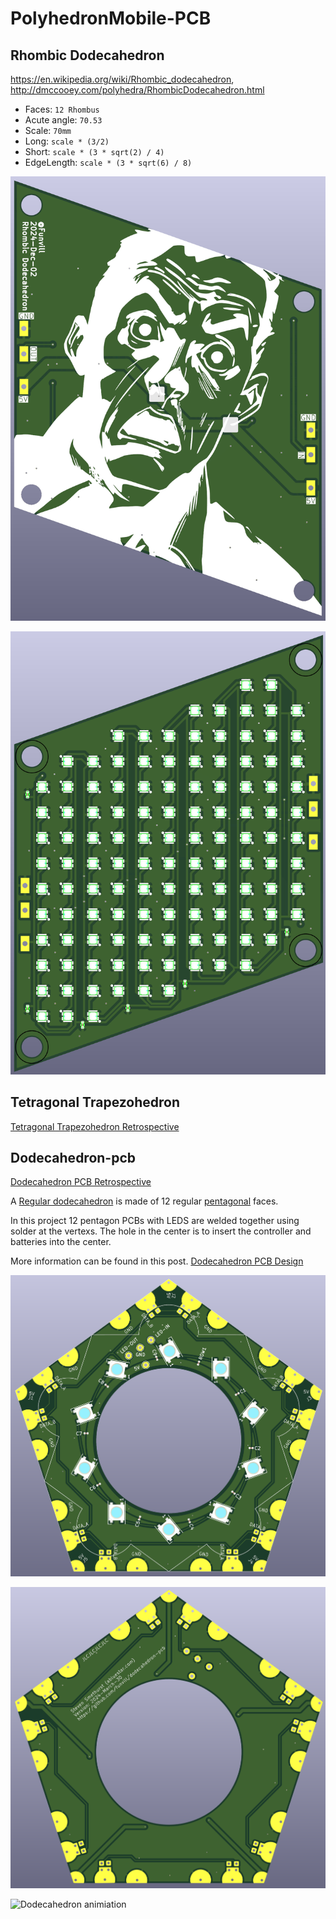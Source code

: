 # PolyhedronMobile-PCB

## Rhombic Dodecahedron

https://en.wikipedia.org/wiki/Rhombic_dodecahedron, http://dmccooey.com/polyhedra/RhombicDodecahedron.html 

- Faces: `12 Rhombus`
- Acute angle: `70.53`
- Scale: `70mm`
- Long: `scale * (3/2)`
- Short: `scale * (3 * sqrt(2) / 4)`
- EdgeLength: `scale * (3 * sqrt(6) / 8)`

![Rhombic Dodecahedron pcb Front](https://github.com/funvill/PolyhedronMobile-PCB/blob/main/RhombicDodecahedron/back.png?raw=true)

![Rhombic Dodecahedron pcb Back](https://github.com/funvill/PolyhedronMobile-PCB/blob/main/RhombicDodecahedron/front.png?raw=true)

## Tetragonal Trapezohedron

[Tetragonal Trapezohedron Retrospective](https://blog.abluestar.com/tetragonal-trapezohedron-retrospective/)




## Dodecahedron-pcb

[Dodecahedron PCB Retrospective](https://blog.abluestar.com/dodecahedron-pcb-retrospective/)

A [Regular dodecahedron](https://en.wikipedia.org/wiki/Regular_dodecahedron) is made of 12 regular [pentagonal](https://en.wikipedia.org/wiki/Pentagon) faces.

In this project 12 pentagon PCBs with LEDS are welded together using solder at the vertexs. The hole in the center is to insert the controller and batteries into the center.

More information can be found in this post. [Dodecahedron PCB Design](https://blog.abluestar.com/dodecahedron-pcb-design)

![pentagonal pcb Front](https://github.com/funvill/PolyhedronMobile-PCB/blob/main/Dodecahedron/hardware/pentagon/2024-march-30-front.png?raw=true)

![pentagonal pcb Back](https://github.com/funvill/PolyhedronMobile-PCB/blob/main/Dodecahedron/hardware/pentagon/2024-march-30-back.png?raw=true)

![Dodecahedron animiation](https://github.com/funvill/PolyhedronMobile-PCB/blob/main/Dodecahedron/hardware/Dodecahedron.gif?raw=true)
